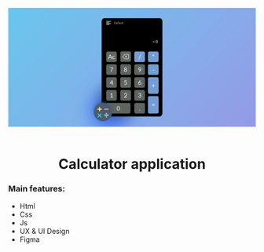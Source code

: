 <img src="./img/png/Calculator Intro.png" width="900" alt="Calculator Intro">
<br>
<br>
<h1 align='center'> Calculator application </h1>

<h3>Main features:</h3>

 - Html
 - Css
 - Js
 - UX & UI Design
 - Figma
